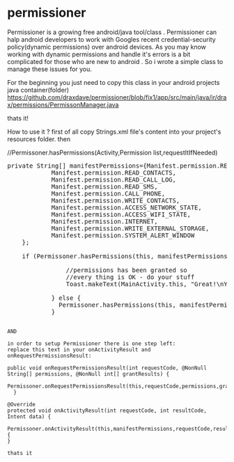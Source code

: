 # permissioner
Permissioner is a growing free android/java tool/class . Permissioner can halp android developers to work with Googles recent credential-security policy(dynamic permissions) over android devices. 
As you may know working with dynamic permissions and handle it's errors is a bit complicated for those who are new to android . So i wrote a simple class to manage these issues for you.


For the beginning you just need to copy this class in your android projects java container(folder) 
https://github.com/draxdave/permissioner/blob/fix1/app/src/main/java/ir/drax/permissions/PermissonManager.java

thats it!

How to use it ? 
first of all copy Strings.xml file's content into your project's resources folder. then

//Permissoner.hasPermissions(Activity,Permission list,requestItIfNeeded)

<pre>
private String[] manifestPermissions={Manifest.permission.READ_PHONE_STATE,
            Manifest.permission.READ_CONTACTS,
            Manifest.permission.READ_CALL_LOG,
            Manifest.permission.READ_SMS,
            Manifest.permission.CALL_PHONE,
            Manifest.permission.WRITE_CONTACTS,
            Manifest.permission.ACCESS_NETWORK_STATE,
            Manifest.permission.ACCESS_WIFI_STATE,
            Manifest.permission.INTERNET,
            Manifest.permission.WRITE_EXTERNAL_STORAGE,
            Manifest.permission.SYSTEM_ALERT_WINDOW
    };
    
    if (Permissoner.hasPermissions(this, manifestPermissions, false)) {
        
                //permissions has been granted so
                //every thing is OK - do your stuff
                Toast.makeText(MainActivity.this, "Great!\nYour app already granted required permissions!", Toast.LENGTH_SHORT).show();

            } else {
              Permissoner.hasPermissions(this, manifestPermissions, true) //request ...
            }
    </pre>
    
    AND
    
    in order to setup Permissioner there is one step left:
    replace this text in your onActivityResult and onRequestPermissionsResult:
    
    public void onRequestPermissionsResult(int requestCode, @NonNull String[] permissions, @NonNull int[] grantResults) {
      Permissoner.onRequestPermissionsResult(this,requestCode,permissions,grantResults);
      }
    
    @Override
    protected void onActivityResult(int requestCode, int resultCode, Intent data) {
      Permissoner.onActivityResult(this,manifestPermissions,requestCode,resultCode,data)){
    }
    
    thats it
    
    
    
    
    
    

